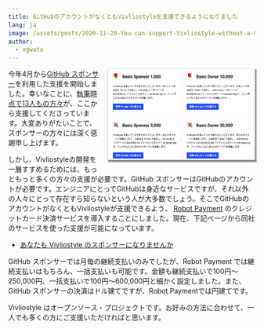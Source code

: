 ```yaml
---
title: GitHubのアカウントがなくともVivliostyleを支援できるようになりました
lang: ja
image: /assets/posts/2020-11-20-You-can-support-Vivliostyle-without-a-GitHub-account/2020-11-20-You-can-support-Vivliostyle-without-a-GitHub-account.png
author:
  - ogwata
---
```

<div style="float: right; margin: 0 0 1em 1em;"><a href="https://vivliostyle.org/ja/sponsors/"><img src="/assets/posts/2020-11-20-You-can-support-Vivliostyle-without-a-GitHub-account/2020-11-20-You-can-support-Vivliostyle-without-a-GitHub-account.png" alt="How about supporting Vivliostyle" style="width: 300px; box-shadow: 1px 2px 2.5px 1.5px grey;" /></a></div>


今年4月から[GitHub スポンサー<i class="mdi mdi-open-in-new"></i>](https://github.com/sponsors/vivliostyle)を利用した支援を開始しました。幸いなことに、[執筆時点で13人もの方々](https://vivliostyle.org/ja/sponsors/#%E3%82%B9%E3%83%9D%E3%83%B3%E3%82%B5%E3%83%BC%E4%B8%80%E8%A6%A7)が、ここから支援してくださっています。大変ありがたいことで、スポンサーの方々には深く感謝申し上げます。

しかし、Vivliostyleの開発を一層すすめるためには、もっともっと多くの方々の支援が必要です。GitHub スポンサーはGitHubのアカウントが必要です。エンジニアにとってGitHubは身近なサービスですが、それ以外の人々にとって存在すら知らないという人が大多数でしょう。そこでGitHubのアカウントがなくともVivliostyleが支援できるよう、 [Robot Payment<i class="mdi mdi-open-in-new"></i>](https://www.robotpayment.co.jp/) のクレジットカード決済サービスを導入することにしました。現在、下記ページから同社のサービスを使った支援が可能になっています。

- [あなたも Vivliostyle のスポンサーになりませんか](https://vivliostyle.org/ja/sponsors/)

GitHub スポンサーでは月毎の継続支払いのみでしたが、Robot Payment では継続支払いはもちろん、一括支払いも可能です。金額も継続支払いで100円〜250,000円、一括支払いで100円〜600,000円と細かく設定しました。また、GitHub スポンサーの決済はドル建てですが、Robot Paymentでは円建てです。

Vivliostyle はオープンソース・プロジェクトです。お好みの方法に合わせて、一人でも多くの方にご支援いただければと思います。

